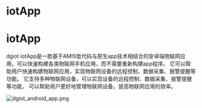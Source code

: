 # iotApp
# iotApp

  dgiot iotApp是一款基于AMIS低代码与原生app技术相结合的安卓端物联网应用，可以快速构建各类物联网手机应用，而不需要重新构建app程序。
  它可以帮助用户快速构建物联网应用，实现物联网设备的远程控制、数据采集、报警提醒等功能。
  它支持多种物联网设备，可以实现设备的远程控制、数据采集、报警提醒等功能，
  可以帮助用户更好地管理物联网设备，提高物联网应用的效率。

![dgiot_android_app.png](http://dgiot-1253666439.cos.ap-shanghai-fsi.myqcloud.com/shuwa_tech/zh/dgiot_android_app.png)
